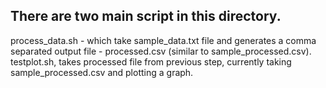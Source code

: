 ## There are two main script in this directory.

 process_data.sh - which take sample_data.txt file and generates a comma separated output file - processed.csv (similar to sample_processed.csv). 
 testplot.sh, takes processed file from previous step, currently taking sample_processed.csv and plotting a graph. 








